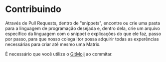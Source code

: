 # Contribuindo

Através de Pull Requests, dentro de "snippets", encontre ou crie uma pasta para a linguagem de programação desejada e, dentro dela, crie um arquivo específico da linguagem com o snippet e explicações do que ele faz, passo por passo, para que nosso colega Itor possa adquirir todas as experências necessárias para criar até mesmo uma Matrix.

É necessário que você utilize o [GitMoji](https://gitmoji.carloscuesta.me/) ao commitar.